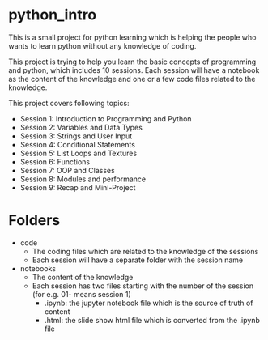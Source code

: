 # python_intro

This is a small project for python learning which is helping the people who wants to learn python without any knowledge of coding.

This project is trying to help you learn the basic concepts of programming and python, which includes 10 sessions. Each session will have a notebook as the content of the knowledge and one or a few code files related to the knowledge.

This project covers following topics:

- Session 1: Introduction to Programming and Python
- Session 2: Variables and Data Types
- Session 3: Strings and User Input
- Session 4: Conditional Statements
- Session 5: List Loops and Textures
- Session 6: Functions
- Session 7: OOP and Classes
- Session 8: Modules and performance
- Session 9: Recap and Mini-Project

# Folders

- code
  - The coding files which are related to the knowledge of the sessions
  - Each session will have a separate folder with the session name
- notebooks
  - The content of the knowledge
  - Each session has two files starting with the number of the session (for e.g. 01- means session 1)
    - .ipynb: the jupyter notebook file which is the source of truth of content
    - .html: the slide show html file which is converted from the .ipynb file
